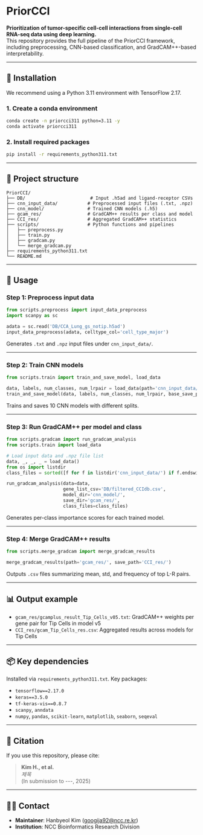 # PriorCCI

**Prioritization of tumor-specific cell-cell interactions from single-cell RNA-seq data using deep learning.**  
This repository provides the full pipeline of the PriorCCI framework, including preprocessing, CNN-based classification, and GradCAM++-based interpretability.

---

## 🔧 Installation

We recommend using a Python 3.11 environment with TensorFlow 2.17.

### 1. Create a conda environment
```bash
conda create -n priorcci311 python=3.11 -y
conda activate priorcci311
```

### 2. Install required packages
```bash
pip install -r requirements_python311.txt
```

---

## 📁 Project structure

```
PriorCCI/
├── DB/                        # Input .h5ad and ligand-receptor CSVs
├── cnn_input_data/           # Preprocessed input files (.txt, .npz)
├── cnn_model/                # Trained CNN models (.h5)
├── gcam_res/                 # GradCAM++ results per class and model
├── CCI_res/                  # Aggregated GradCAM++ statistics
├── scripts/                  # Python functions and pipelines
│   ├── preprocess.py
│   ├── train.py
│   ├── gradcam.py
│   └── merge_gradcam.py
├── requirements_python311.txt
└── README.md
```

---

## 🧬 Usage

### Step 1: Preprocess input data

```python
from scripts.preprocess import input_data_preprocess
import scanpy as sc

adata = sc.read('DB/CCA_Lung_gs_notip.h5ad')
input_data_preprocess(adata, celltype_col='cell_type_major')
```

Generates `.txt` and `.npz` input files under `cnn_input_data/`.

---

### Step 2: Train CNN models

```python
from scripts.train import train_and_save_model, load_data

data, labels, num_classes, num_lrpair = load_data(path='cnn_input_data/')
train_and_save_model(data, labels, num_classes, num_lrpair, base_save_path='cnn_model/')
```

Trains and saves 10 CNN models with different splits.

---

### Step 3: Run GradCAM++ per model and class

```python
from scripts.gradcam import run_gradcam_analysis
from scripts.train import load_data

# Load input data and .npz file list
data, _, _, _ = load_data()
from os import listdir
class_files = sorted([f for f in listdir('cnn_input_data/') if f.endswith('.npz')])

run_gradcam_analysis(data=data,
                     gene_list_csv='DB/filtered_CCIdb.csv',
                     model_dir='cnn_model/',
                     save_dir='gcam_res/',
                     class_files=class_files)
```

Generates per-class importance scores for each trained model.

---

### Step 4: Merge GradCAM++ results

```python
from scripts.merge_gradcam import merge_gradcam_results

merge_gradcam_results(path='gcam_res/', save_path='CCI_res/')
```

Outputs `.csv` files summarizing mean, std, and frequency of top L-R pairs.

---

## 📊 Output example

- `gcam_res/gcamplus_result_Tip_Cells_v05.txt`: GradCAM++ weights per gene pair for Tip Cells in model v5
- `CCI_res/gcam_Tip_Cells_res.csv`: Aggregated results across models for Tip Cells

---

## 📦 Key dependencies

Installed via `requirements_python311.txt`. Key packages:

- `tensorflow==2.17.0`
- `keras==3.5.0`
- `tf-keras-vis==0.8.7`
- `scanpy`, `anndata`
- `numpy`, `pandas`, `scikit-learn`, `matplotlib`, `seaborn`, `seqeval`

---

## 📌 Citation

If you use this repository, please cite:

> **Kim H., et al.**  
> _제목_  
> (In submission to ---, 2025)

---

## 🧑‍💻 Contact

- **Maintainer**: Hanbyeol Kim (googija92@ncc.re.kr)  
- **Institution**: NCC Bioinformatics Research Division
